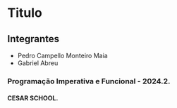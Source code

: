 # Titulo

## Integrantes
- Pedro Campello Monteiro Maia
- Gabriel Abreu

### Programação Imperativa e Funcional - 2024.2.

#### CESAR SCHOOL.